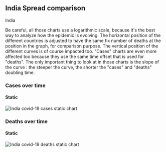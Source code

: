 ## India Spread comparison 

India



Be careful, all those charts use a logarithmic scale, because it's the best way to analyze how the epidemic is evolving. 
The horizontal position of the different countries is adjusted to have the same fix number of deaths at the position in the graph, for comparison purpose.
The vertical position of the different curves is of course impacted too.
"Cases" charts are even more affected too because they use the same time offset that is used for "deaths".
The only important thing to look at in those charts is the slope of the curve : the steeper the curve, the shorter the "cases" and "deaths" doubling time.


 
### Cases over time
 
#### Static
![India covid-19 cases static chart](https://raw.githubusercontent.com/madlag/coronavirus_study/master/notebooks/graphs/2020-03-20/countries/India/2020-03-20_India_deaths.png "India covid-19 cases static chart")   

 
### Deaths over time
 
#### Static
![India covid-19 deaths static chart](https://raw.githubusercontent.com/madlag/coronavirus_study/master/notebooks/graphs/2020-03-20/countries/India/2020-03-20_India_deaths.png "India covid-19 deaths static chart")   

